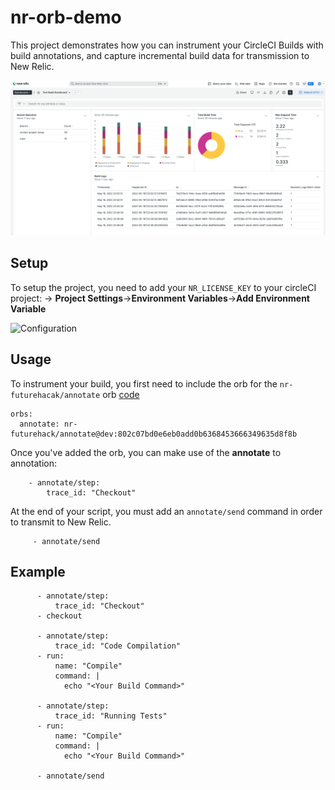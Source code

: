 # nr-orb-demo

This project demonstrates how you can instrument your CircleCI Builds with build annotations, and capture incremental build data for transmission to New Relic.

![Example Dashboard](https://github.com/jhawkinsfuturehack/nr-orb-demo/blob/main/images/Test_Build_Dashboard___New_Relic_One.png)

## Setup
To setup the project, you need to add your `NR_LICENSE_KEY` to your circleCI project:
 -> **Project Settings**->**Environment Variables**->**Add Environment Variable**


![Configuration]([https://github.com/jhawkinsfuturehack/nr-orb-demo/blob/main/images/Test_Build_Dashboard___New_Relic_One.png](https://github.com/jhawkinsfuturehack/nr-orb-demo/blob/main/images/Environment_Variables_-_nr-orb-demo.png?raw=true))

## Usage

To instrument your build, you first need to include the orb for the `nr-futurehacak/annotate` orb [code](https://github.com/jhawkinsfuturehack/nr-futurehack-orb)
```
orbs: 
  annotate: nr-futurehack/annotate@dev:802c07bd0e6eb0add0b6368453666349635d8f8b
```

Once you've added the orb, you can make use of the **annotate** to annotation:
```
    - annotate/step:
        trace_id: "Checkout"
```

At the end of your script, you must add an `annotate/send` command in order to transmit to New Relic.
```
     - annotate/send
```

## Example
```
      - annotate/step:
          trace_id: "Checkout"
      - checkout
      
      - annotate/step:
          trace_id: "Code Compilation"
      - run:
          name: "Compile"
          command: |
            echo "<Your Build Command>"
 
      - annotate/step:
          trace_id: "Running Tests"
      - run:
          name: "Compile"
          command: |
            echo "<Your Build Command>"
     
      - annotate/send
```
